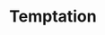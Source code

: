 ---
title: Temptation
category: service
url: temptation
image: ../../src/images/2.jpeg
text: temptationText
---